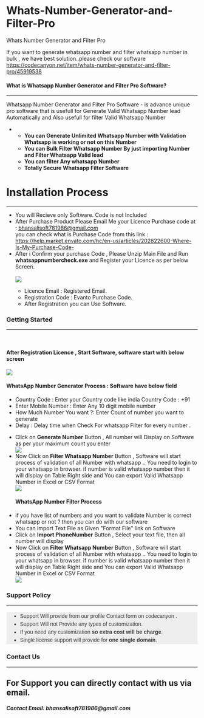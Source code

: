 # Whats-Number-Generator-and-Filter-Pro
Whats Number Generator and Filter Pro

If you want to generate whatsapp number and filter whatsapp number in bulk , we have best solution..please check our software
https://codecanyon.net/item/whats-number-generator-and-filter-pro/45919538

<h4>What is Whatsapp Number Generator and Filter Pro Software?</h4>
            <hr class="notop">
            <p>
               Whatsapp Number Generator and Filter Pro Software - is advance unique pro software that is usefull for Generate Valid Whatsapp Number lead Automatically and Also usefull for filter Valid Whatsapp Number
              <ul><li> <ul>
						          <li><strong>You can Generate Unlimited Whatsapp Number with Validation Whatsapp is working or not on this Number</strong></li>
								    <li><strong>You can Bulk Filter Whatsapp Number By just importing Number and Filter Whatsapp Valid lead</strong></li>
								  <li><strong>You can filter Any whatsapp Number</strong></li>
								  <li><strong>Totally Secure Whatsapp Filter Software</strong></li>
							 </ul>
              </li> </ul>
            </p>
            <div class="page-header">
                <h1>Installation Process </h1>
                <hr class="notop">
            </div>
            <ul>
			    <li>You will Recieve only Software. Code is not Included</li>
			     <li>After Purchase Product Please Email Me your Licence Purchase code at : <a href="mailto:bhansalisoft781986@gmail.com">bhansalisoft781986@gmail.com</a>
<br/>
                   you can check what is Purchase Code from this link :<a href="https://help.market.envato.com/hc/en-us/articles/202822600-Where-Is-My-Purchase-Code-"> https://help.market.envato.com/hc/en-us/articles/202822600-Where-Is-My-Purchase-Code-</a>
				</li>
	           <li>After i Confirm your purchase Code , Please Unzip Main File and Run <b>whatsappnumbercheck.exe</b> and Register your Licence as per below Screen.</li>
			       <br/>
     			<img src="https://bhansalisoft.com/evantosnap/whatsfilter/01.png"></img>
		   <ul>
                  <li>Licence Email :   Registered Email.</li>
				  <li>Registration Code :  Evanto Purchase Code.</li>
				   <li>After Registration you can Use Software.</li>
       </ul>  </ul>
       <div class="page-header">
                <h3>Getting Started</h3>
                <hr class="notop">
            </div>
            <br>
            <h4>After Registration Licence , Start Software, software start with below screen</h4>
			<img src="https://bhansalisoft.com/evantosnap/whatsfilter/02.png"></img>
				<h4>WhatsApp Number Generator Process :  Software have below field</h4>
			 <ul>
                  <li>Country Code : Enter your Country code like india Country Code : +91 </li>
				  <li>Enter Mobile Number : Enter Any 10 digit mobile number</li>
				   <li>How Much Number You want ?:  Enter Count of number you want to generate </li>
				   <li>Delay : Delay time when Check For whatsapp Filter for every number .</li>
       </ul>
       <ul>
                  <li>Click on <strong>Generate Number</strong> Button ,  All number will Display on Software as per your maximum count you enter </li>
				  <img src="https://bhansalisoft.com/evantosnap/whatsfilter/03.png"></img>
			<li>Now Click on <strong>Filter Whatsapp Number</strong> Button ,  Software will start process of validation of all Number with whatsapp ..
					  You need to login to your whatsapp in browser.
					if number is valid whatsapp number then it will display on Table Right side and You can export Valid Whatsapp Number in Excel or CSV Format </li>
				  <img src="https://bhansalisoft.com/evantosnap/whatsfilter/04.png"></img>
				   <h4>WhatsApp Number Filter Process</h4>
				     <li>if you have list of numbers and you want to validate Number is correct whatsapp or not ? then you can do with our software </li>
					 <li>You can import Text File as Given "Format File" link on Software</li>
					 <li>Click on <strong>Import PhoneNumber</strong> Button , Select your text file, then all number will display </li>
					<li>Now Click on <strong>Filter Whatsapp Number</strong> Button ,  Software will start process of validation of all Number with whatsapp ..
					  You need to login to your whatsapp in browser.
					if number is valid whatsapp number then it will display on Table Right side and You can export Valid Whatsapp Number in Excel or CSV Format </li>
				  <img src="https://bhansalisoft.com/evantosnap/whatsfilter/05.png"></img>
              </ul>
			<div class="page-header">
                <h3>Support Policy</h3>
                <hr class="notop">
            </div>
 <ul style="margin: 18px 0px; padding-right: 0px; padding-left: 0px; border: 0px; outline: 0px; font-family: Arial, verdana, arial, sans-serif; vertical-align: baseline; line-height: 1.5em; color: rgb(56, 56, 56); background-color: rgb(238, 238, 238);">
                <li style="margin: 0px 0px 0px 36px; padding: 0px; border: 0px; outline: 0px; font-weight: inherit; font-style: inherit; font-family: inherit; vertical-align: baseline; list-style: square;">
                    Support Will provide from our profile Contact form on codecanyon .&nbsp;
                </li>
                <li style="margin: 0px 0px 0px 36px; padding: 0px; border: 0px; outline: 0px; font-weight: inherit; font-style: inherit; font-family: inherit; vertical-align: baseline; list-style: square;">
                    Support Will not Provide any types of customization.
                </li>
                <li style="margin: 0px 0px 0px 36px; padding: 0px; border: 0px; outline: 0px; font-weight: inherit; font-style: inherit; font-family: inherit; vertical-align: baseline; list-style: square;">
                    If you need any customization <strong>so extra cost will be charge</strong>.
                </li>
                <li style="margin: 0px 0px 0px 36px; padding: 0px; border: 0px; outline: 0px; font-weight: inherit; font-style: inherit; font-family: inherit; vertical-align: baseline; list-style: square;">
                    Single license support will provide for <strong>one single domain</strong>.
                </li>
            </ul>
			<div class="page-header">
                <h3>Contact Us</h3>
                <hr class="notop">
            </div>
            <h2>For Support you can directly contact with us via email.</h2>
            <h5>Contact Email: <b>bhansalisoft781986@gmail.com</b></h5>
			</div>
</body>
</html>
